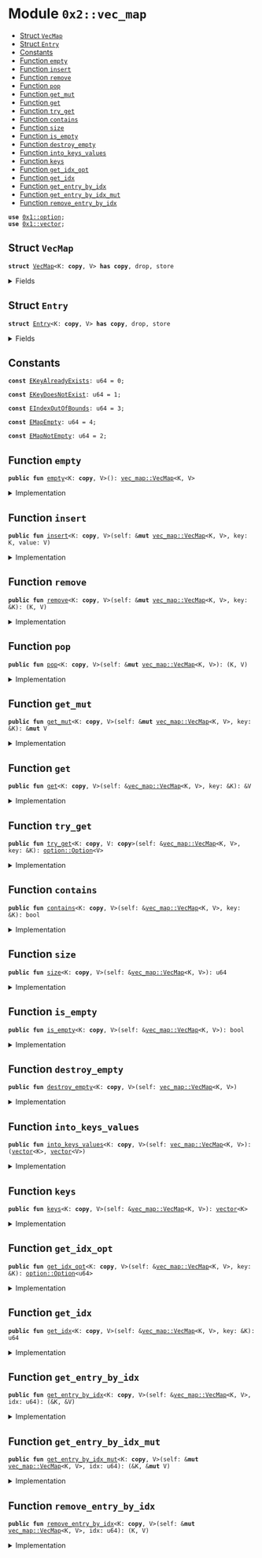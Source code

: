 
<a name="0x2_vec_map"></a>

# Module `0x2::vec_map`



-  [Struct `VecMap`](#0x2_vec_map_VecMap)
-  [Struct `Entry`](#0x2_vec_map_Entry)
-  [Constants](#@Constants_0)
-  [Function `empty`](#0x2_vec_map_empty)
-  [Function `insert`](#0x2_vec_map_insert)
-  [Function `remove`](#0x2_vec_map_remove)
-  [Function `pop`](#0x2_vec_map_pop)
-  [Function `get_mut`](#0x2_vec_map_get_mut)
-  [Function `get`](#0x2_vec_map_get)
-  [Function `try_get`](#0x2_vec_map_try_get)
-  [Function `contains`](#0x2_vec_map_contains)
-  [Function `size`](#0x2_vec_map_size)
-  [Function `is_empty`](#0x2_vec_map_is_empty)
-  [Function `destroy_empty`](#0x2_vec_map_destroy_empty)
-  [Function `into_keys_values`](#0x2_vec_map_into_keys_values)
-  [Function `keys`](#0x2_vec_map_keys)
-  [Function `get_idx_opt`](#0x2_vec_map_get_idx_opt)
-  [Function `get_idx`](#0x2_vec_map_get_idx)
-  [Function `get_entry_by_idx`](#0x2_vec_map_get_entry_by_idx)
-  [Function `get_entry_by_idx_mut`](#0x2_vec_map_get_entry_by_idx_mut)
-  [Function `remove_entry_by_idx`](#0x2_vec_map_remove_entry_by_idx)


<pre><code><b>use</b> <a href="../../dependencies/move-stdlib/option.md#0x1_option">0x1::option</a>;
<b>use</b> <a href="../../dependencies/move-stdlib/vector.md#0x1_vector">0x1::vector</a>;
</code></pre>



<a name="0x2_vec_map_VecMap"></a>

## Struct `VecMap`



<pre><code><b>struct</b> <a href="../../dependencies/mgo-framework/vec_map.md#0x2_vec_map_VecMap">VecMap</a>&lt;K: <b>copy</b>, V&gt; <b>has</b> <b>copy</b>, drop, store
</code></pre>



<details>
<summary>Fields</summary>


<dl>
<dt>
<code>contents: <a href="../../dependencies/move-stdlib/vector.md#0x1_vector">vector</a>&lt;<a href="../../dependencies/mgo-framework/vec_map.md#0x2_vec_map_Entry">vec_map::Entry</a>&lt;K, V&gt;&gt;</code>
</dt>
<dd>

</dd>
</dl>


</details>

<a name="0x2_vec_map_Entry"></a>

## Struct `Entry`



<pre><code><b>struct</b> <a href="../../dependencies/mgo-framework/vec_map.md#0x2_vec_map_Entry">Entry</a>&lt;K: <b>copy</b>, V&gt; <b>has</b> <b>copy</b>, drop, store
</code></pre>



<details>
<summary>Fields</summary>


<dl>
<dt>
<code>key: K</code>
</dt>
<dd>

</dd>
<dt>
<code>value: V</code>
</dt>
<dd>

</dd>
</dl>


</details>

<a name="@Constants_0"></a>

## Constants


<a name="0x2_vec_map_EKeyAlreadyExists"></a>



<pre><code><b>const</b> <a href="../../dependencies/mgo-framework/vec_map.md#0x2_vec_map_EKeyAlreadyExists">EKeyAlreadyExists</a>: u64 = 0;
</code></pre>



<a name="0x2_vec_map_EKeyDoesNotExist"></a>



<pre><code><b>const</b> <a href="../../dependencies/mgo-framework/vec_map.md#0x2_vec_map_EKeyDoesNotExist">EKeyDoesNotExist</a>: u64 = 1;
</code></pre>



<a name="0x2_vec_map_EIndexOutOfBounds"></a>



<pre><code><b>const</b> <a href="../../dependencies/mgo-framework/vec_map.md#0x2_vec_map_EIndexOutOfBounds">EIndexOutOfBounds</a>: u64 = 3;
</code></pre>



<a name="0x2_vec_map_EMapEmpty"></a>



<pre><code><b>const</b> <a href="../../dependencies/mgo-framework/vec_map.md#0x2_vec_map_EMapEmpty">EMapEmpty</a>: u64 = 4;
</code></pre>



<a name="0x2_vec_map_EMapNotEmpty"></a>



<pre><code><b>const</b> <a href="../../dependencies/mgo-framework/vec_map.md#0x2_vec_map_EMapNotEmpty">EMapNotEmpty</a>: u64 = 2;
</code></pre>



<a name="0x2_vec_map_empty"></a>

## Function `empty`



<pre><code><b>public</b> <b>fun</b> <a href="../../dependencies/mgo-framework/vec_map.md#0x2_vec_map_empty">empty</a>&lt;K: <b>copy</b>, V&gt;(): <a href="../../dependencies/mgo-framework/vec_map.md#0x2_vec_map_VecMap">vec_map::VecMap</a>&lt;K, V&gt;
</code></pre>



<details>
<summary>Implementation</summary>


<pre><code><b>public</b> <b>fun</b> <a href="../../dependencies/mgo-framework/vec_map.md#0x2_vec_map_empty">empty</a>&lt;K: <b>copy</b>, V&gt;(): <a href="../../dependencies/mgo-framework/vec_map.md#0x2_vec_map_VecMap">VecMap</a>&lt;K,V&gt; {
    <a href="../../dependencies/mgo-framework/vec_map.md#0x2_vec_map_VecMap">VecMap</a> { contents: <a href="../../dependencies/move-stdlib/vector.md#0x1_vector_empty">vector::empty</a>() }
}
</code></pre>



</details>

<a name="0x2_vec_map_insert"></a>

## Function `insert`



<pre><code><b>public</b> <b>fun</b> <a href="../../dependencies/mgo-framework/vec_map.md#0x2_vec_map_insert">insert</a>&lt;K: <b>copy</b>, V&gt;(self: &<b>mut</b> <a href="../../dependencies/mgo-framework/vec_map.md#0x2_vec_map_VecMap">vec_map::VecMap</a>&lt;K, V&gt;, key: K, value: V)
</code></pre>



<details>
<summary>Implementation</summary>


<pre><code><b>public</b> <b>fun</b> <a href="../../dependencies/mgo-framework/vec_map.md#0x2_vec_map_insert">insert</a>&lt;K: <b>copy</b>, V&gt;(self: &<b>mut</b> <a href="../../dependencies/mgo-framework/vec_map.md#0x2_vec_map_VecMap">VecMap</a>&lt;K,V&gt;, key: K, value: V) {
    <b>assert</b>!(!<a href="../../dependencies/mgo-framework/vec_map.md#0x2_vec_map_contains">contains</a>(self, &key), <a href="../../dependencies/mgo-framework/vec_map.md#0x2_vec_map_EKeyAlreadyExists">EKeyAlreadyExists</a>);
    <a href="../../dependencies/move-stdlib/vector.md#0x1_vector_push_back">vector::push_back</a>(&<b>mut</b> self.contents, <a href="../../dependencies/mgo-framework/vec_map.md#0x2_vec_map_Entry">Entry</a> { key, value })
}
</code></pre>



</details>

<a name="0x2_vec_map_remove"></a>

## Function `remove`



<pre><code><b>public</b> <b>fun</b> <a href="../../dependencies/mgo-framework/vec_map.md#0x2_vec_map_remove">remove</a>&lt;K: <b>copy</b>, V&gt;(self: &<b>mut</b> <a href="../../dependencies/mgo-framework/vec_map.md#0x2_vec_map_VecMap">vec_map::VecMap</a>&lt;K, V&gt;, key: &K): (K, V)
</code></pre>



<details>
<summary>Implementation</summary>


<pre><code><b>public</b> <b>fun</b> <a href="../../dependencies/mgo-framework/vec_map.md#0x2_vec_map_remove">remove</a>&lt;K: <b>copy</b>, V&gt;(self: &<b>mut</b> <a href="../../dependencies/mgo-framework/vec_map.md#0x2_vec_map_VecMap">VecMap</a>&lt;K,V&gt;, key: &K): (K, V) {
    <b>let</b> idx = <a href="../../dependencies/mgo-framework/vec_map.md#0x2_vec_map_get_idx">get_idx</a>(self, key);
    <b>let</b> <a href="../../dependencies/mgo-framework/vec_map.md#0x2_vec_map_Entry">Entry</a> { key, value } = <a href="../../dependencies/move-stdlib/vector.md#0x1_vector_remove">vector::remove</a>(&<b>mut</b> self.contents, idx);
    (key, value)
}
</code></pre>



</details>

<a name="0x2_vec_map_pop"></a>

## Function `pop`



<pre><code><b>public</b> <b>fun</b> <a href="../../dependencies/mgo-framework/vec_map.md#0x2_vec_map_pop">pop</a>&lt;K: <b>copy</b>, V&gt;(self: &<b>mut</b> <a href="../../dependencies/mgo-framework/vec_map.md#0x2_vec_map_VecMap">vec_map::VecMap</a>&lt;K, V&gt;): (K, V)
</code></pre>



<details>
<summary>Implementation</summary>


<pre><code><b>public</b> <b>fun</b> <a href="../../dependencies/mgo-framework/vec_map.md#0x2_vec_map_pop">pop</a>&lt;K: <b>copy</b>, V&gt;(self: &<b>mut</b> <a href="../../dependencies/mgo-framework/vec_map.md#0x2_vec_map_VecMap">VecMap</a>&lt;K,V&gt;): (K, V) {
    <b>assert</b>!(!<a href="../../dependencies/move-stdlib/vector.md#0x1_vector_is_empty">vector::is_empty</a>(&self.contents), <a href="../../dependencies/mgo-framework/vec_map.md#0x2_vec_map_EMapEmpty">EMapEmpty</a>);
    <b>let</b> <a href="../../dependencies/mgo-framework/vec_map.md#0x2_vec_map_Entry">Entry</a> { key, value } = <a href="../../dependencies/move-stdlib/vector.md#0x1_vector_pop_back">vector::pop_back</a>(&<b>mut</b> self.contents);
    (key, value)
}
</code></pre>



</details>

<a name="0x2_vec_map_get_mut"></a>

## Function `get_mut`



<pre><code><b>public</b> <b>fun</b> <a href="../../dependencies/mgo-framework/vec_map.md#0x2_vec_map_get_mut">get_mut</a>&lt;K: <b>copy</b>, V&gt;(self: &<b>mut</b> <a href="../../dependencies/mgo-framework/vec_map.md#0x2_vec_map_VecMap">vec_map::VecMap</a>&lt;K, V&gt;, key: &K): &<b>mut</b> V
</code></pre>



<details>
<summary>Implementation</summary>


<pre><code><b>public</b> <b>fun</b> <a href="../../dependencies/mgo-framework/vec_map.md#0x2_vec_map_get_mut">get_mut</a>&lt;K: <b>copy</b>, V&gt;(self: &<b>mut</b> <a href="../../dependencies/mgo-framework/vec_map.md#0x2_vec_map_VecMap">VecMap</a>&lt;K,V&gt;, key: &K): &<b>mut</b> V {
    <b>let</b> idx = <a href="../../dependencies/mgo-framework/vec_map.md#0x2_vec_map_get_idx">get_idx</a>(self, key);
    <b>let</b> entry = <a href="../../dependencies/move-stdlib/vector.md#0x1_vector_borrow_mut">vector::borrow_mut</a>(&<b>mut</b> self.contents, idx);
    &<b>mut</b> entry.value
}
</code></pre>



</details>

<a name="0x2_vec_map_get"></a>

## Function `get`



<pre><code><b>public</b> <b>fun</b> <a href="../../dependencies/mgo-framework/vec_map.md#0x2_vec_map_get">get</a>&lt;K: <b>copy</b>, V&gt;(self: &<a href="../../dependencies/mgo-framework/vec_map.md#0x2_vec_map_VecMap">vec_map::VecMap</a>&lt;K, V&gt;, key: &K): &V
</code></pre>



<details>
<summary>Implementation</summary>


<pre><code><b>public</b> <b>fun</b> <a href="../../dependencies/mgo-framework/vec_map.md#0x2_vec_map_get">get</a>&lt;K: <b>copy</b>, V&gt;(self: &<a href="../../dependencies/mgo-framework/vec_map.md#0x2_vec_map_VecMap">VecMap</a>&lt;K,V&gt;, key: &K): &V {
    <b>let</b> idx = <a href="../../dependencies/mgo-framework/vec_map.md#0x2_vec_map_get_idx">get_idx</a>(self, key);
    <b>let</b> entry = <a href="../../dependencies/move-stdlib/vector.md#0x1_vector_borrow">vector::borrow</a>(&self.contents, idx);
    &entry.value
}
</code></pre>



</details>

<a name="0x2_vec_map_try_get"></a>

## Function `try_get`



<pre><code><b>public</b> <b>fun</b> <a href="../../dependencies/mgo-framework/vec_map.md#0x2_vec_map_try_get">try_get</a>&lt;K: <b>copy</b>, V: <b>copy</b>&gt;(self: &<a href="../../dependencies/mgo-framework/vec_map.md#0x2_vec_map_VecMap">vec_map::VecMap</a>&lt;K, V&gt;, key: &K): <a href="../../dependencies/move-stdlib/option.md#0x1_option_Option">option::Option</a>&lt;V&gt;
</code></pre>



<details>
<summary>Implementation</summary>


<pre><code><b>public</b> <b>fun</b> <a href="../../dependencies/mgo-framework/vec_map.md#0x2_vec_map_try_get">try_get</a>&lt;K: <b>copy</b>, V: <b>copy</b>&gt;(self: &<a href="../../dependencies/mgo-framework/vec_map.md#0x2_vec_map_VecMap">VecMap</a>&lt;K,V&gt;, key: &K): Option&lt;V&gt; {
    <b>if</b> (<a href="../../dependencies/mgo-framework/vec_map.md#0x2_vec_map_contains">contains</a>(self, key)) {
        <a href="../../dependencies/move-stdlib/option.md#0x1_option_some">option::some</a>(*<a href="../../dependencies/mgo-framework/vec_map.md#0x2_vec_map_get">get</a>(self, key))
    } <b>else</b> {
        <a href="../../dependencies/move-stdlib/option.md#0x1_option_none">option::none</a>()
    }
}
</code></pre>



</details>

<a name="0x2_vec_map_contains"></a>

## Function `contains`



<pre><code><b>public</b> <b>fun</b> <a href="../../dependencies/mgo-framework/vec_map.md#0x2_vec_map_contains">contains</a>&lt;K: <b>copy</b>, V&gt;(self: &<a href="../../dependencies/mgo-framework/vec_map.md#0x2_vec_map_VecMap">vec_map::VecMap</a>&lt;K, V&gt;, key: &K): bool
</code></pre>



<details>
<summary>Implementation</summary>


<pre><code><b>public</b> <b>fun</b> <a href="../../dependencies/mgo-framework/vec_map.md#0x2_vec_map_contains">contains</a>&lt;K: <b>copy</b>, V&gt;(self: &<a href="../../dependencies/mgo-framework/vec_map.md#0x2_vec_map_VecMap">VecMap</a>&lt;K, V&gt;, key: &K): bool {
    <a href="../../dependencies/move-stdlib/option.md#0x1_option_is_some">option::is_some</a>(&<a href="../../dependencies/mgo-framework/vec_map.md#0x2_vec_map_get_idx_opt">get_idx_opt</a>(self, key))
}
</code></pre>



</details>

<a name="0x2_vec_map_size"></a>

## Function `size`



<pre><code><b>public</b> <b>fun</b> <a href="../../dependencies/mgo-framework/vec_map.md#0x2_vec_map_size">size</a>&lt;K: <b>copy</b>, V&gt;(self: &<a href="../../dependencies/mgo-framework/vec_map.md#0x2_vec_map_VecMap">vec_map::VecMap</a>&lt;K, V&gt;): u64
</code></pre>



<details>
<summary>Implementation</summary>


<pre><code><b>public</b> <b>fun</b> <a href="../../dependencies/mgo-framework/vec_map.md#0x2_vec_map_size">size</a>&lt;K: <b>copy</b>, V&gt;(self: &<a href="../../dependencies/mgo-framework/vec_map.md#0x2_vec_map_VecMap">VecMap</a>&lt;K,V&gt;): u64 {
    <a href="../../dependencies/move-stdlib/vector.md#0x1_vector_length">vector::length</a>(&self.contents)
}
</code></pre>



</details>

<a name="0x2_vec_map_is_empty"></a>

## Function `is_empty`



<pre><code><b>public</b> <b>fun</b> <a href="../../dependencies/mgo-framework/vec_map.md#0x2_vec_map_is_empty">is_empty</a>&lt;K: <b>copy</b>, V&gt;(self: &<a href="../../dependencies/mgo-framework/vec_map.md#0x2_vec_map_VecMap">vec_map::VecMap</a>&lt;K, V&gt;): bool
</code></pre>



<details>
<summary>Implementation</summary>


<pre><code><b>public</b> <b>fun</b> <a href="../../dependencies/mgo-framework/vec_map.md#0x2_vec_map_is_empty">is_empty</a>&lt;K: <b>copy</b>, V&gt;(self: &<a href="../../dependencies/mgo-framework/vec_map.md#0x2_vec_map_VecMap">VecMap</a>&lt;K,V&gt;): bool {
    <a href="../../dependencies/mgo-framework/vec_map.md#0x2_vec_map_size">size</a>(self) == 0
}
</code></pre>



</details>

<a name="0x2_vec_map_destroy_empty"></a>

## Function `destroy_empty`



<pre><code><b>public</b> <b>fun</b> <a href="../../dependencies/mgo-framework/vec_map.md#0x2_vec_map_destroy_empty">destroy_empty</a>&lt;K: <b>copy</b>, V&gt;(self: <a href="../../dependencies/mgo-framework/vec_map.md#0x2_vec_map_VecMap">vec_map::VecMap</a>&lt;K, V&gt;)
</code></pre>



<details>
<summary>Implementation</summary>


<pre><code><b>public</b> <b>fun</b> <a href="../../dependencies/mgo-framework/vec_map.md#0x2_vec_map_destroy_empty">destroy_empty</a>&lt;K: <b>copy</b>, V&gt;(self: <a href="../../dependencies/mgo-framework/vec_map.md#0x2_vec_map_VecMap">VecMap</a>&lt;K, V&gt;) {
    <b>let</b> <a href="../../dependencies/mgo-framework/vec_map.md#0x2_vec_map_VecMap">VecMap</a> { contents } = self;
    <b>assert</b>!(<a href="../../dependencies/move-stdlib/vector.md#0x1_vector_is_empty">vector::is_empty</a>(&contents), <a href="../../dependencies/mgo-framework/vec_map.md#0x2_vec_map_EMapNotEmpty">EMapNotEmpty</a>);
    <a href="../../dependencies/move-stdlib/vector.md#0x1_vector_destroy_empty">vector::destroy_empty</a>(contents)
}
</code></pre>



</details>

<a name="0x2_vec_map_into_keys_values"></a>

## Function `into_keys_values`



<pre><code><b>public</b> <b>fun</b> <a href="../../dependencies/mgo-framework/vec_map.md#0x2_vec_map_into_keys_values">into_keys_values</a>&lt;K: <b>copy</b>, V&gt;(self: <a href="../../dependencies/mgo-framework/vec_map.md#0x2_vec_map_VecMap">vec_map::VecMap</a>&lt;K, V&gt;): (<a href="../../dependencies/move-stdlib/vector.md#0x1_vector">vector</a>&lt;K&gt;, <a href="../../dependencies/move-stdlib/vector.md#0x1_vector">vector</a>&lt;V&gt;)
</code></pre>



<details>
<summary>Implementation</summary>


<pre><code><b>public</b> <b>fun</b> <a href="../../dependencies/mgo-framework/vec_map.md#0x2_vec_map_into_keys_values">into_keys_values</a>&lt;K: <b>copy</b>, V&gt;(self: <a href="../../dependencies/mgo-framework/vec_map.md#0x2_vec_map_VecMap">VecMap</a>&lt;K, V&gt;): (<a href="../../dependencies/move-stdlib/vector.md#0x1_vector">vector</a>&lt;K&gt;, <a href="../../dependencies/move-stdlib/vector.md#0x1_vector">vector</a>&lt;V&gt;) {
    <b>let</b> <a href="../../dependencies/mgo-framework/vec_map.md#0x2_vec_map_VecMap">VecMap</a> { contents } = self;
    // reverse the <a href="../../dependencies/move-stdlib/vector.md#0x1_vector">vector</a> so the output keys and values will appear in insertion order
    <a href="../../dependencies/move-stdlib/vector.md#0x1_vector_reverse">vector::reverse</a>(&<b>mut</b> contents);
    <b>let</b> i = 0;
    <b>let</b> n = <a href="../../dependencies/move-stdlib/vector.md#0x1_vector_length">vector::length</a>(&contents);
    <b>let</b> keys = <a href="../../dependencies/move-stdlib/vector.md#0x1_vector_empty">vector::empty</a>();
    <b>let</b> values = <a href="../../dependencies/move-stdlib/vector.md#0x1_vector_empty">vector::empty</a>();
    <b>while</b> (i &lt; n) {
        <b>let</b> <a href="../../dependencies/mgo-framework/vec_map.md#0x2_vec_map_Entry">Entry</a> { key, value } = <a href="../../dependencies/move-stdlib/vector.md#0x1_vector_pop_back">vector::pop_back</a>(&<b>mut</b> contents);
        <a href="../../dependencies/move-stdlib/vector.md#0x1_vector_push_back">vector::push_back</a>(&<b>mut</b> keys, key);
        <a href="../../dependencies/move-stdlib/vector.md#0x1_vector_push_back">vector::push_back</a>(&<b>mut</b> values, value);
        i = i + 1;
    };
    <a href="../../dependencies/move-stdlib/vector.md#0x1_vector_destroy_empty">vector::destroy_empty</a>(contents);
    (keys, values)
}
</code></pre>



</details>

<a name="0x2_vec_map_keys"></a>

## Function `keys`



<pre><code><b>public</b> <b>fun</b> <a href="../../dependencies/mgo-framework/vec_map.md#0x2_vec_map_keys">keys</a>&lt;K: <b>copy</b>, V&gt;(self: &<a href="../../dependencies/mgo-framework/vec_map.md#0x2_vec_map_VecMap">vec_map::VecMap</a>&lt;K, V&gt;): <a href="../../dependencies/move-stdlib/vector.md#0x1_vector">vector</a>&lt;K&gt;
</code></pre>



<details>
<summary>Implementation</summary>


<pre><code><b>public</b> <b>fun</b> <a href="../../dependencies/mgo-framework/vec_map.md#0x2_vec_map_keys">keys</a>&lt;K: <b>copy</b>, V&gt;(self: &<a href="../../dependencies/mgo-framework/vec_map.md#0x2_vec_map_VecMap">VecMap</a>&lt;K, V&gt;): <a href="../../dependencies/move-stdlib/vector.md#0x1_vector">vector</a>&lt;K&gt; {
    <b>let</b> i = 0;
    <b>let</b> n = <a href="../../dependencies/move-stdlib/vector.md#0x1_vector_length">vector::length</a>(&self.contents);
    <b>let</b> keys = <a href="../../dependencies/move-stdlib/vector.md#0x1_vector_empty">vector::empty</a>();
    <b>while</b> (i &lt; n) {
        <b>let</b> entry = <a href="../../dependencies/move-stdlib/vector.md#0x1_vector_borrow">vector::borrow</a>(&self.contents, i);
        <a href="../../dependencies/move-stdlib/vector.md#0x1_vector_push_back">vector::push_back</a>(&<b>mut</b> keys, entry.key);
        i = i + 1;
    };
    keys
}
</code></pre>



</details>

<a name="0x2_vec_map_get_idx_opt"></a>

## Function `get_idx_opt`



<pre><code><b>public</b> <b>fun</b> <a href="../../dependencies/mgo-framework/vec_map.md#0x2_vec_map_get_idx_opt">get_idx_opt</a>&lt;K: <b>copy</b>, V&gt;(self: &<a href="../../dependencies/mgo-framework/vec_map.md#0x2_vec_map_VecMap">vec_map::VecMap</a>&lt;K, V&gt;, key: &K): <a href="../../dependencies/move-stdlib/option.md#0x1_option_Option">option::Option</a>&lt;u64&gt;
</code></pre>



<details>
<summary>Implementation</summary>


<pre><code><b>public</b> <b>fun</b> <a href="../../dependencies/mgo-framework/vec_map.md#0x2_vec_map_get_idx_opt">get_idx_opt</a>&lt;K: <b>copy</b>, V&gt;(self: &<a href="../../dependencies/mgo-framework/vec_map.md#0x2_vec_map_VecMap">VecMap</a>&lt;K,V&gt;, key: &K): Option&lt;u64&gt; {
    <b>let</b> i = 0;
    <b>let</b> n = <a href="../../dependencies/mgo-framework/vec_map.md#0x2_vec_map_size">size</a>(self);
    <b>while</b> (i &lt; n) {
        <b>if</b> (&<a href="../../dependencies/move-stdlib/vector.md#0x1_vector_borrow">vector::borrow</a>(&self.contents, i).key == key) {
            <b>return</b> <a href="../../dependencies/move-stdlib/option.md#0x1_option_some">option::some</a>(i)
        };
        i = i + 1;
    };
    <a href="../../dependencies/move-stdlib/option.md#0x1_option_none">option::none</a>()
}
</code></pre>



</details>

<a name="0x2_vec_map_get_idx"></a>

## Function `get_idx`



<pre><code><b>public</b> <b>fun</b> <a href="../../dependencies/mgo-framework/vec_map.md#0x2_vec_map_get_idx">get_idx</a>&lt;K: <b>copy</b>, V&gt;(self: &<a href="../../dependencies/mgo-framework/vec_map.md#0x2_vec_map_VecMap">vec_map::VecMap</a>&lt;K, V&gt;, key: &K): u64
</code></pre>



<details>
<summary>Implementation</summary>


<pre><code><b>public</b> <b>fun</b> <a href="../../dependencies/mgo-framework/vec_map.md#0x2_vec_map_get_idx">get_idx</a>&lt;K: <b>copy</b>, V&gt;(self: &<a href="../../dependencies/mgo-framework/vec_map.md#0x2_vec_map_VecMap">VecMap</a>&lt;K,V&gt;, key: &K): u64 {
    <b>let</b> idx_opt = <a href="../../dependencies/mgo-framework/vec_map.md#0x2_vec_map_get_idx_opt">get_idx_opt</a>(self, key);
    <b>assert</b>!(<a href="../../dependencies/move-stdlib/option.md#0x1_option_is_some">option::is_some</a>(&idx_opt), <a href="../../dependencies/mgo-framework/vec_map.md#0x2_vec_map_EKeyDoesNotExist">EKeyDoesNotExist</a>);
    <a href="../../dependencies/move-stdlib/option.md#0x1_option_destroy_some">option::destroy_some</a>(idx_opt)
}
</code></pre>



</details>

<a name="0x2_vec_map_get_entry_by_idx"></a>

## Function `get_entry_by_idx`



<pre><code><b>public</b> <b>fun</b> <a href="../../dependencies/mgo-framework/vec_map.md#0x2_vec_map_get_entry_by_idx">get_entry_by_idx</a>&lt;K: <b>copy</b>, V&gt;(self: &<a href="../../dependencies/mgo-framework/vec_map.md#0x2_vec_map_VecMap">vec_map::VecMap</a>&lt;K, V&gt;, idx: u64): (&K, &V)
</code></pre>



<details>
<summary>Implementation</summary>


<pre><code><b>public</b> <b>fun</b> <a href="../../dependencies/mgo-framework/vec_map.md#0x2_vec_map_get_entry_by_idx">get_entry_by_idx</a>&lt;K: <b>copy</b>, V&gt;(self: &<a href="../../dependencies/mgo-framework/vec_map.md#0x2_vec_map_VecMap">VecMap</a>&lt;K, V&gt;, idx: u64): (&K, &V) {
    <b>assert</b>!(idx &lt; <a href="../../dependencies/mgo-framework/vec_map.md#0x2_vec_map_size">size</a>(self), <a href="../../dependencies/mgo-framework/vec_map.md#0x2_vec_map_EIndexOutOfBounds">EIndexOutOfBounds</a>);
    <b>let</b> entry = <a href="../../dependencies/move-stdlib/vector.md#0x1_vector_borrow">vector::borrow</a>(&self.contents, idx);
    (&entry.key, &entry.value)
}
</code></pre>



</details>

<a name="0x2_vec_map_get_entry_by_idx_mut"></a>

## Function `get_entry_by_idx_mut`



<pre><code><b>public</b> <b>fun</b> <a href="../../dependencies/mgo-framework/vec_map.md#0x2_vec_map_get_entry_by_idx_mut">get_entry_by_idx_mut</a>&lt;K: <b>copy</b>, V&gt;(self: &<b>mut</b> <a href="../../dependencies/mgo-framework/vec_map.md#0x2_vec_map_VecMap">vec_map::VecMap</a>&lt;K, V&gt;, idx: u64): (&K, &<b>mut</b> V)
</code></pre>



<details>
<summary>Implementation</summary>


<pre><code><b>public</b> <b>fun</b> <a href="../../dependencies/mgo-framework/vec_map.md#0x2_vec_map_get_entry_by_idx_mut">get_entry_by_idx_mut</a>&lt;K: <b>copy</b>, V&gt;(self: &<b>mut</b> <a href="../../dependencies/mgo-framework/vec_map.md#0x2_vec_map_VecMap">VecMap</a>&lt;K, V&gt;, idx: u64): (&K, &<b>mut</b> V) {
    <b>assert</b>!(idx &lt; <a href="../../dependencies/mgo-framework/vec_map.md#0x2_vec_map_size">size</a>(self), <a href="../../dependencies/mgo-framework/vec_map.md#0x2_vec_map_EIndexOutOfBounds">EIndexOutOfBounds</a>);
    <b>let</b> entry = <a href="../../dependencies/move-stdlib/vector.md#0x1_vector_borrow_mut">vector::borrow_mut</a>(&<b>mut</b> self.contents, idx);
    (&entry.key, &<b>mut</b> entry.value)
}
</code></pre>



</details>

<a name="0x2_vec_map_remove_entry_by_idx"></a>

## Function `remove_entry_by_idx`



<pre><code><b>public</b> <b>fun</b> <a href="../../dependencies/mgo-framework/vec_map.md#0x2_vec_map_remove_entry_by_idx">remove_entry_by_idx</a>&lt;K: <b>copy</b>, V&gt;(self: &<b>mut</b> <a href="../../dependencies/mgo-framework/vec_map.md#0x2_vec_map_VecMap">vec_map::VecMap</a>&lt;K, V&gt;, idx: u64): (K, V)
</code></pre>



<details>
<summary>Implementation</summary>


<pre><code><b>public</b> <b>fun</b> <a href="../../dependencies/mgo-framework/vec_map.md#0x2_vec_map_remove_entry_by_idx">remove_entry_by_idx</a>&lt;K: <b>copy</b>, V&gt;(self: &<b>mut</b> <a href="../../dependencies/mgo-framework/vec_map.md#0x2_vec_map_VecMap">VecMap</a>&lt;K, V&gt;, idx: u64): (K, V) {
    <b>assert</b>!(idx &lt; <a href="../../dependencies/mgo-framework/vec_map.md#0x2_vec_map_size">size</a>(self), <a href="../../dependencies/mgo-framework/vec_map.md#0x2_vec_map_EIndexOutOfBounds">EIndexOutOfBounds</a>);
    <b>let</b> <a href="../../dependencies/mgo-framework/vec_map.md#0x2_vec_map_Entry">Entry</a> { key, value } = <a href="../../dependencies/move-stdlib/vector.md#0x1_vector_remove">vector::remove</a>(&<b>mut</b> self.contents, idx);
    (key, value)
}
</code></pre>



</details>
